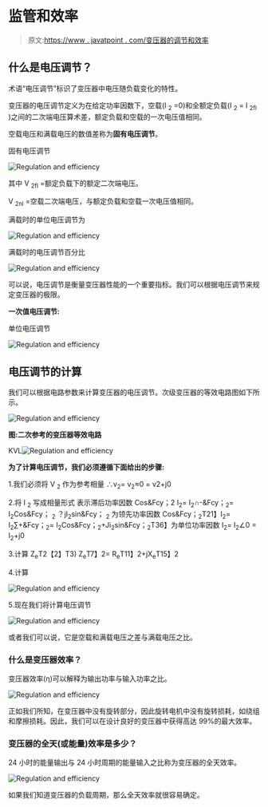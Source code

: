 # 监管和效率

> 原文:[https://www . javatpoint . com/变压器的调节和效率](https://www.javatpoint.com/regulation-and-efficiency-of-transformer)

## 什么是电压调节？

术语“电压调节”标识了变压器中电压随负载变化的特性。

变压器的电压调节定义为在给定功率因数下，空载(I <sub>2</sub> =0)和全额定负载(I <sub>2</sub> = I <sub>2fl</sub> )之间的二次端电压算术差，额定负载和空载的一次电压值相同。

空载电压和满载电压的数值差称为**固有电压调节**。

固有电压调节

![Regulation and efficiency](../Images/912514987b8fdc8b2e11b2871bccbf88.png)

其中 V <sub>2fl</sub> =额定负载下的额定二次端电压。

V <sub>2nl</sub> =空载二次端电压，与额定负载和空载一次电压值相同。

满载时的单位电压调节为

![Regulation and efficiency](../Images/3962c5d5cfb2ae637503014b09a66f68.png)

满载时的电压调节百分比

![Regulation and efficiency](../Images/4c286c4a7c2467f7a61c1389af939a14.png)

可以说，电压调节是衡量变压器性能的一个重要指标。我们可以根据电压调节来规定变压器的极限。

**一次值电压调节:**

单位电压调节

![Regulation and efficiency](../Images/8be1d82bb73528153b2b525339aa8e6a.png)

## 电压调节的计算

我们可以根据电路参数来计算变压器的电压调节。次级变压器的等效电路图如下所示。

![Regulation and efficiency](../Images/01c6f6f7760a3544acacb3805adc55c2.png)

**图:二次参考的变压器等效电路**

KVL![Regulation and efficiency](../Images/f39a69581746b290cb16e5666b49f59d.png)

**为了计算电压调节，我们必须遵循下面给出的步骤:**

1.我们必须将 V <sub>2</sub> 作为参考相量
∴v<sub>2</sub>= v<sub>2</sub>≈0 = v2+j0

2.将 I <sub>2</sub> 写成相量形式
表示滞后功率因数 Cos&Fcy；2
I<sub>2</sub>= I<sub>2</sub>∩-&Fcy；<sub>2</sub>= I<sub>2</sub>Cos&Fcy； <sub>2</sub> ？jI<sub>2</sub>sin&Fcy； <sub>2</sub>
为领先功率因数 Cos&Fcy；<sub>2</sub>T21】I<sub>2</sub>= I<sub>2</sub>∑+&Fcy；<sub>2</sub>= I<sub>2</sub>Cos&Fcy；<sub>2</sub>+Ji<sub>2</sub>sin&Fcy；<sub>2</sub>T36】为单位功率因数
I<sub>2</sub>= I<sub>2</sub>∠0 = I<sub>2</sub>+j0

3.计算 Z<sub>e</sub>T2【2】T3)
Z<sub>e</sub>T7】2= R<sub>e</sub>T11】2+jX<sub>e</sub>T15】2

4.计算

![Regulation and efficiency](../Images/64e41d876302bcaac0c59b50bf805b0a.png)

5.现在我们将计算电压调节

![Regulation and efficiency](../Images/9140d206ab9348e2c4f51af4bd045403.png)

或者我们可以说，它是空载和满载电压之差与满载电压之比。

### 什么是变压器效率？

变压器效率(η)可以解释为输出功率与输入功率之比。

![Regulation and efficiency](../Images/44dc272db356efe86886020a7edca823.png)

正如我们所知，在变压器中没有旋转部分，因此旋转电机中没有旋转损耗，如绕组和摩擦损耗。因此，我们可以在设计良好的变压器中获得高达 99%的最大效率。

### 变压器的全天(或能量)效率是多少？

24 小时的能量输出与 24 小时周期的能量输入之比称为变压器的全天效率。

![Regulation and efficiency](../Images/cd8c238384360fd63ffd353a3be6a717.png)

如果我们知道变压器的负载周期，那么全天效率就很容易确定。